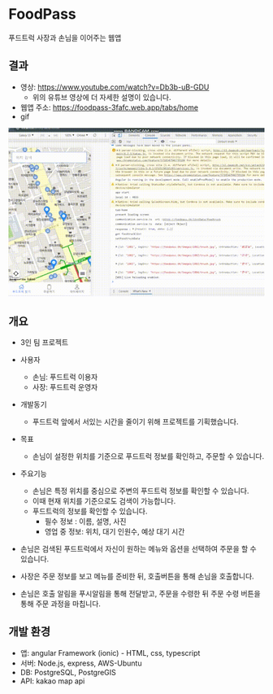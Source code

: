 # FoodPass
푸드트럭 사장과 손님을 이어주는 웹앱

결과
---------
- 영상: https://www.youtube.com/watch?v=Db3b-uB-GDU
  - 위의 유튜브 영상에 더 자세한 설명이 있습니다.
- 웹앱 주소: https://foodpass-3fafc.web.app/tabs/home
- gif

<img src="/result/동작영상.gif" title="px(픽셀) 크기 설정" alt="앱 이미지"></img><br/>



개요
-------------
- 3인 팀 프로젝트
- 사용자
    - 손님: 푸드트럭 이용자
    - 사장: 푸드트럭 운영자
    
- 개발동기
  - 푸드트럭 앞에서 서있는 시간을 줄이기 위해 프로젝트를 기획했습니다.

- 목표
  - 손님이 설정한 위치를 기준으로 푸드트럭 정보를 확인하고, 주문할 수 있습니다.
 
- 주요기능
  - 손님은 특정 위치를 중심으로 주변의 푸드트럭 정보를 확인할 수 있습니다.
  - 이때 현재 위치를 기준으로도 검색이 가능합니다.
  - 푸드트럭의 정보를 확인할 수 있습니다.
    * 필수 정보 : 이름, 설명, 사진
    * 영업 중 정보: 위치, 대기 인원수, 예상 대기 시간
- 손님은 검색된 푸드트럭에서 자신이 원하는 메뉴와 옵션을 선택하여 주문을 할 수 있습니다.
- 사장은 주문 정보를 보고 메뉴를 준비한 뒤, 호출버튼을 통해 손님을 호출합니다.
- 손님은 호출 알림을 푸시알림을 통해 전달받고, 주문을 수령한 뒤 주문 수령 버튼을 통해 주문 과정을 마칩니다. 


개발 환경
--------------
- 앱: angular Framework (ionic)  -  HTML, css, typescript
- 서버: Node.js, express, AWS-Ubuntu 
- DB: PostgreSQL, PostgreGIS
- API: kakao map api

